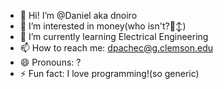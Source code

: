 - 👋 Hi! I’m @Daniel aka dnoiro
- 👀 I’m interested in money(who isn't?🙂‍↕️)
- 🌱 I’m currently learning Electrical Engineering
- 📫 How to reach me: dpachec@g.clemson.edu
- 😄 Pronouns: ?
- ⚡ Fun fact: I love programming!(so generic)

<!---
dnoiro/dnoiro is a ✨ special ✨ repository because its `README.md` (this file) appears on your GitHub profile.
You can click the Preview link to take a look at your changes.
--->
